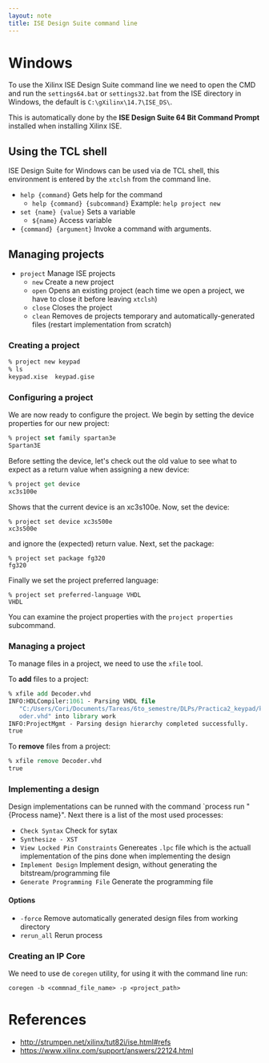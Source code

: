 ```yaml
---
layout: note
title: ISE Design Suite command line
---
```


# Windows
To use the Xilinx ISE Design Suite command line we need to open the CMD and run the `settings64.bat` or `settings32.bat` from the ISE directory in Windows, the default is `C:\gXilinx\14.7\ISE_DS\`.

This is automatically done by the **ISE Design Suite 64 Bit Command Prompt** installed when installing Xilinx ISE.

## Using the TCL shell
ISE Design Suite for Windows can be used via de TCL shell, this environment is entered by the `xtclsh` from the command line.

* `help {command}` Gets help for the command
	* `help {command} {subcommand}` Example: `help project new`
* `set {name} {value}` Sets a variable
	* `${name}` Access variable
* `{command} {argument}` Invoke a command with arguments.
	
	
## Managing projects
* `project` Manage ISE projects
	* `new` Create a new project
	* `open` Opens an existing project (each time we open a project, we have to close it before leaving `xtclsh`)
	* `close` Closes the project
	* `clean` Removes de projects temporary and automatically-generated files (restart implementation from scratch)

### Creating a project 
```tcl
% project new keypad
% ls
keypad.xise  keypad.gise
```

### Configuring a project
We are now ready to configure the project.  We begin by setting the device properties for our new project:

```tcl
% project set family spartan3e
Spartan3E
```

Before setting the device, let's check out the old value to see what to expect as a return value when assigning a new device:

```tcl
% project get device
xc3s100e
```

Shows that the current device is an xc3s100e.  Now, set the device:

```
% project set device xc3s500e
xc3s500e
```

and ignore the (expected) return value.  Next, set the package:

```
% project set package fg320
fg320
```

Finally we set the project preferred language:

```
% project set preferred-language VHDL
VHDL
```

You can examine the project properties with the `project properties` subcommand.

### Managing a project

To manage files in a project, we need to use the `xfile` tool.

To **add** files to a project:
```tcl
% xfile add Decoder.vhd
INFO:HDLCompiler:1061 - Parsing VHDL file
   "C:/Users/Cori/Documents/Tareas/6to_semestre/DLPs/Practica2_keypad/keypad/Dec
   oder.vhd" into library work
INFO:ProjectMgmt - Parsing design hierarchy completed successfully.
true
```

To **remove** files from a project:
```tcl
% xfile remove Decoder.vhd
true
```

### Implementing a design
Design implementations can be runned with the command `process run "{Process name}". Next there is a list of the most used processes:
* `Check Syntax` Check for sytax
* `Synthesize - XST` 
* `View Locked Pin Constraints` Genereates `.lpc` file which is the actuall implementation of the pins done when implementing the design
* `Implement Design` Implement design, without generating the bitstream/programming file
* `Generate Programming File` Generate the programming file
#### Options
* `-force` Remove automatically generated design files from working directory
* `rerun_all` Rerun process
### Creating an IP Core
We need to use de `coregen` utility, for using it with the command line run:
```
coregen -b <commnad_file_name> -p <project_path>
```
# References
* http://strumpen.net/xilinx/tut82i/ise.html#refs
* https://www.xilinx.com/support/answers/22124.html